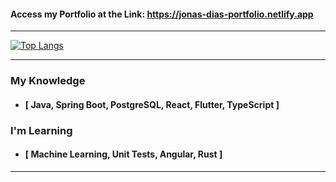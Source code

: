 #### Access my Portfolio at the Link: https://jonas-dias-portfolio.netlify.app

---

[![Top Langs](https://github-readme-stats.vercel.app/api/top-langs/?username=JonasDias10&theme=dracula&layout=compact)](https://github.com/anuraghazra/github-readme-stats)

---

### My Knowledge
* #### **[ Java, Spring Boot, PostgreSQL, React, Flutter, TypeScript ]**

### I'm Learning
* #### **[ Machine Learning, Unit Tests, Angular, Rust ]**

---
